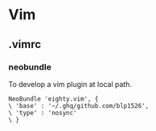# Vim

## .vimrc

### neobundle

To develop a vim plugin at local path.

```vim
NeoBundle 'eighty.vim', {
\ 'base' : '~/.ghq/github.com/blp1526',
\ 'type' : 'nosync'
\ }
```
